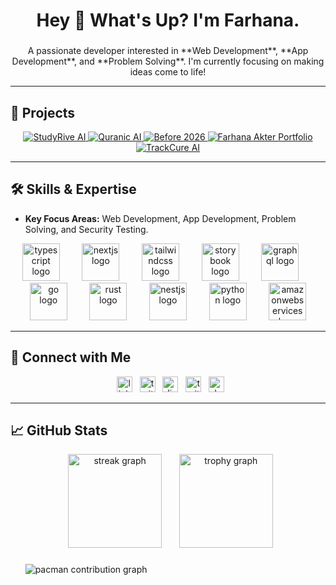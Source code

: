 <h1 align="center">Hey 👋 What's Up? I'm Farhana.</h1>

###

<p align="center">
    A passionate developer interested in **Web Development**, **App Development**, and **Problem Solving**. I'm currently focusing on making ideas come to life!
</p>

---

## 🚀 Projects

<div align="center">
    <a href="https://studyrive.vercel.app" target="_blank">
        <img src="https://img.shields.io/badge/StudyRive%20AI-0A66C2?style=for-the-badge&logo=vercel&logoColor=white" alt="StudyRive AI">
    </a>
    <a href="https://quranicai.vercel.app" target="_blank">
        <img src="https://img.shields.io/badge/Quranic%20AI-000000?style=for-the-badge&logo=vercel&logoColor=white" alt="Quranic AI">
    </a>
    <a href="https://before2026.netlify.app" target="_blank">
        <img src="https://img.shields.io/badge/Before%202026-00C7B7?style=for-the-badge&logo=netlify&logoColor=white" alt="Before 2026">
    </a>
    <a href="https://farhanaakter.netlify.app" target="_blank">
        <img src="https://img.shields.io/badge/Personal%20Portfolio-F54300?style=for-the-badge&logo=netlify&logoColor=white" alt="Farhana Akter Portfolio">
    </a>
    <a href="https://trackcureai.vercel.app" target="_blank">
        <img src="https://img.shields.io/badge/TrackCure%20AI-4C75A3?style=for-the-badge&logo=vercel&logoColor=white" alt="TrackCure AI">
    </a>
</div>

---

## 🛠️ Skills & Expertise

* **Key Focus Areas:** Web Development, App Development, Problem Solving, and Security Testing.

<div align="center">
  <img src="https://skillicons.dev/icons?i=ts" height="60" alt="typescript logo"  />
  <img width="12" />
  <img src="https://skillicons.dev/icons?i=nextjs" height="60" alt="nextjs logo"  />
  <img width="12" />
  <img src="https://skillicons.dev/icons?i=tailwind" height="60" alt="tailwindcss logo"  />
  <img width="12" />
  <img src="https://cdn.jsdelivr.net/gh/devicons/devicon/icons/storybook/storybook-original.svg" height="60" alt="storybook logo"  />
  <img width="12" />
  <img src="https://skillicons.dev/icons?i=graphql" height="60" alt="graphql logo"  />
  <img width="12" />
  <img src="https://skillicons.dev/icons?i=go" height="60" alt="go logo"  />
  <img width="12" />
  <img src="https://skillicons.dev/icons?i=rust" height="60" alt="rust logo"  />
  <img width="12" />
  <img src="https://skillicons.dev/icons?i=nestjs" height="60" alt="nestjs logo"  />
  <img width="12" />
  <img src="https://skillicons.dev/icons?i=py" height="60" alt="python logo"  />
  <img width="12" />
  <img src="https://skillicons.dev/icons?i=aws" height="60" alt="amazonwebservices logo"  />
</div>

---

## 🔗 Connect with Me

<div align="center">
  <img src="https://img.shields.io/static/v1?message=LinkedIn&logo=linkedin&label=&color=0077B5&logoColor=white&labelColor=&style=for-the-badge" height="25" alt="linkedin logo"  />
      <img src="https://img.shields.io/static/v1?message=Twitter&logo=twitter&label=&color=1DA1F2&logoColor=white&labelColor=&style=for-the-badge" height="25" alt="twitter logo"  />
  <img src="https://img.shields.io/static/v1?message=Discord&logo=discord&label=&color=7289DA&logoColor=white&labelColor=&style=for-the-badge" height="25" alt="discord logo"  />
  <img src="https://img.shields.io/static/v1?message=Twitch&logo=twitch&label=&color=9146FF&logoColor=white&labelColor=&style=for-the-badge" height="25" alt="twitch logo"  />
  <img src="https://img.shields.io/static/v1?message=dev.to&logo=dev.to&label=&color=0A0A0A&logoColor=white&labelColor=&style=for-the-badge" height="25" alt="devto logo"  />
</div>

---

## 📈 GitHub Stats

<div align="center">
      <img src="https://streak-stats.demolab.com?user=Farhana007&locale=en&mode=daily&theme=dracula&hide_border=false&border_radius=5&order=3" height="150" alt="streak graph"  />
    <img width="12" />
  <img src="https://github-profile-trophy.vercel.app?username=Farhana007&theme=dracula&column=-1&row=1&margin-w=8&margin-h=8&no-bg=false&no-frame=false&order=4" height="150" alt="trophy graph"  />
</div>

###

<picture>
      <source media="(prefers-color-scheme: dark)" srcset="https://raw.githubusercontent.com/Farhana007/Farhana007/output/pacman-contribution-graph-dark.svg">
  <source media="(prefers-color-scheme: light)" srcset="https://raw.githubusercontent.com/Farhana007/Farhana007/output/pacman-contribution-graph.svg">
  <img alt="pacman contribution graph" src="https://raw.githubusercontent.com/Farhana007/Farhana007/output/pacman-contribution-graph.svg">
</picture>

###
